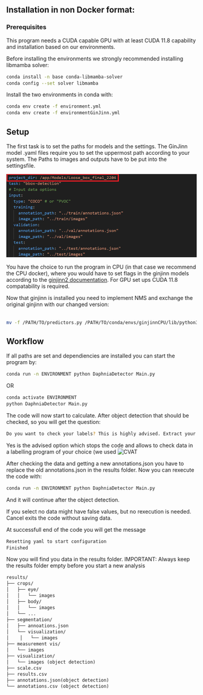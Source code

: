 ## Installation in non Docker format:
### Prerequisites 

This program needs a CUDA capable GPU with at least CUDA 11.8 capability and installation based on our environments.

Before installing the environments we strongly recommended installing libmamba solver:

```bash
conda install -n base conda-libmamba-solver
conda config --set solver libmamba
```

Install the two environments in conda with:

```bash
conda env create -f environment.yml
conda env create -f environmentGinJinn.yml

```

## Setup

The first task is to set the paths for models and the settings.
The GinJinn model .yaml files require you to set the uppermost path according to your system.
The Paths to images and outputs have to be put into the settingsfile.


![image](https://github.com/Fipsii/DaphniaDetector/blob/main/settings_config.png?raw=true)

You have the choice to run the program in CPU (in that case we recommend the CPU docker), where you would have
to set flags in the ginjinn models according to the [ginjinn2 documentation](https://ginjinn2.readthedocs.io/en/latest/).
For GPU set ups CUDA 11.8 compatability is required.

Now that ginjinn is installed you need to implement NMS and exchange the original ginjinn with our changed version:

```bash

mv -f /PATH/TO/predictors.py /PATH/TO/conda/envs/ginjinnCPU/lib/python3.7/site-packages/ginjinn/predictor/predictors.py  > /dev/null 2>&1

```
## Workflow

If all paths are set and dependiencies are installed you can start the program by:


```bash
conda run -n ENVIRONMENT python DaphniaDetector Main.py
```
OR

```bash
conda activate ENVIRONMENT
python DaphniaDetector Main.py
```

The code will now start to calculate. After object detection that should be checked, so you will get the question:

```bash
Do you want to check your labels? This is highly advised. Extract your data from {Analysis_data} [y(es)/n(o)/c(ancel)]:          
```

Yes is the advised option which stops the code and allows to check data in a labelling program of your choice (we used ![CVAT](https://www.cvat.ai/)

After checking the data and getting a new annotations.json you have to replace the old annotations.json in the results folder. Now you can rexecute the code with:

```bash
conda run -n ENVIRONMENT python DaphniaDetector Main.py
```

And it will continue after the object detection.

If you select no data might have false values, but no rexecution is needed.
Cancel exits the code without saving data.

At successfull end of the code you will get the message

```bash
Resetting yaml to start configuration
Finished
```

Now you will find you data in the results folder.
IMPORTANT: Always keep the results folder empty before you start a new analysis
```
results/
├── crops/
│   ├── eye/
│   │   └── images
│   ├── body/
│   │   └── images
│   └── ...
├── segmentation/
│   ├── annoations.json
│   └── visualization/
│    │   └── images
├── measurement vis/
│   └── images
├── visualization/
│   └── images (object detection)
├── scale.csv
├── results.csv
├── annotations.json(object detection)
└── annotations.csv (object detection)
```
